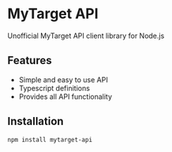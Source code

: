 # MyTarget API

Unofficial MyTarget API client library for Node.js

## Features

- Simple and easy to use API
- Typescript definitions
- Provides all API functionality

## Installation

```bash
npm install mytarget-api
```
